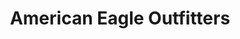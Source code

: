 ---
title: "American Eagle Outfitters"
url: /east-brunswick/american-eagle-outfitters/
shop: Kleidung
---